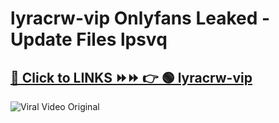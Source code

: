 
 # lyracrw-vip Onlyfans Leaked - Update Files lpsvq

## <h2><a href="https://clipsfans.com/lyracrw-vip&ref=git">🔗 Click to LINKS ⏩⏩ 👉 🟢 lyracrw-vip </a></h2>

<a href="https://clipsfans.com/lyracrw-vip&ref=git" rel="nofollow" data-target="animated-image.originalLink"><img src="https://i.ibb.co.com/xMMVF88/686577567.gif" alt="Viral Video Original" style="max-width: 100%; display: inline-block;" data-target="animated-image.originalImage"></a>

